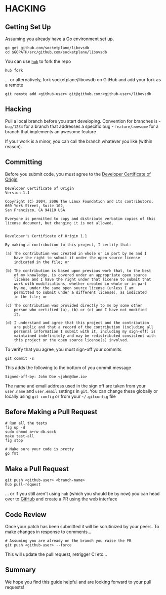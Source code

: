 HACKING
=======

## Getting Set Up

Assuming you already have a Go environment set up.

    go get github.com/socketplane/libovsdb
    cd $GOPATH/src/github.com/socketplane/libovsdb

You can use [`hub`](https://hub.github.com) to fork the repo

    hub fork

... or alternatively, fork socketplane/libovsdb on GitHub and add your fork as a remote

    git remote add <github-user> git@github.com:<github-user>/libovsdb

## Hacking

Pull a local branch before you start developing.
Convention for branches is
    - `bug/1234` for a branch that addresses a specific bug
    - `feature/awesome` for a branch that implements an awesome feature

If your work is a minor, you can call the branch whatever you like (within reason).

## Committing

Before you submit code, you must agree to the [Developer Certificate of Origin](http://developercertificate.org)

    Developer Certificate of Origin
    Version 1.1

    Copyright (C) 2004, 2006 The Linux Foundation and its contributors.
    660 York Street, Suite 102,
    San Francisco, CA 94110 USA

    Everyone is permitted to copy and distribute verbatim copies of this
    license document, but changing it is not allowed.


    Developer's Certificate of Origin 1.1

    By making a contribution to this project, I certify that:

    (a) The contribution was created in whole or in part by me and I
        have the right to submit it under the open source license
        indicated in the file; or

    (b) The contribution is based upon previous work that, to the best
        of my knowledge, is covered under an appropriate open source
        license and I have the right under that license to submit that
        work with modifications, whether created in whole or in part
        by me, under the same open source license (unless I am
        permitted to submit under a different license), as indicated
        in the file; or

    (c) The contribution was provided directly to me by some other
        person who certified (a), (b) or (c) and I have not modified
        it.

    (d) I understand and agree that this project and the contribution
        are public and that a record of the contribution (including all
        personal information I submit with it, including my sign-off) is
        maintained indefinitely and may be redistributed consistent with
        this project or the open source license(s) involved.

To verify that you agree, you must sign-off your commits.

    git commit -s

This adds the following to the bottom of you commit message

    Signed-off-by: John Doe <john@doe.io>

The name and email address used in the sign off are taken from your `user.name` and `user.email` settings in `git`. You can change these globally or locally using `git config` or from your `~/.gitconfig` file

## Before Making a Pull Request

    # Run all the tests
    fig up -d
    sudo chmod a+rw db.sock
    make test-all
    fig stop

    # Make sure your code is pretty
    go fmt

## Make a Pull Request

    git push <github-user> <branch-name>
    hub pull-request

... or if you still aren't using `hub` (which you should be by now) you can head over to [GitHub](http://github.com) and create a PR using the web interface

## Code Review

Once your patch has been submitted it will be scrutinized by your peers.
To make changes in response to comments...

    # Assuming you are already on the branch you raise the PR
    git push <github-user> --force

This will update the pull request, retrigger CI etc...

## Summary

We hope you find this guide helpful and are looking forward to your pull requests!
